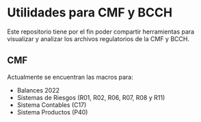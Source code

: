 # Utilidades para CMF y BCCH

Este repositorio tiene por el fin poder compartir herramientas para visualizar y analizar los archivos regulatorios de la CMF y BCCH.

## CMF

Actualmente se encuentran las macros para:

- Balances 2022
- Sistemas de Riesgos (R01, R02, R06, R07, R08 y R11)
- Sistema Contables (C17)
- Sistema Productos (P40)
